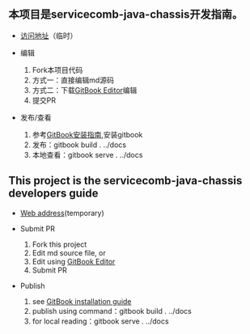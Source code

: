 
## 本项目是servicecomb-java-chassis开发指南。

* [访问地址](https://huaweicse.github.io/servicecomb-java-chassis-doc)（临时）

* 编辑  
  1. Fork本项目代码  
  2. 方式一：直接编辑md源码  
  3. 方式二：下载[GitBook Editor](https://legacy.gitbook.com/editor)编辑  
  4. 提交PR

* 发布/查看  
  1. 参考[GitBook安装指南](https://github.com/GitbookIO/gitbook/blob/master/docs/setup.md),安装gitbook  
  2. 发布：gitbook build . ../docs
  3. 本地查看：gitbook serve . ../docs

## This project is the servicecomb-java-chassis developers guide

* [Web address](https://huaweicse.github.io/servicecomb-java-chassis-doc)(temporary)

* Submit PR  
  1. Fork this project  
  2. Edit md source file, or  
  3. Edit using [GitBook Editor](https://legacy.gitbook.com/editor)  
  4. Submit PR

* Publish  
  1. see [GitBook installation guide](https://github.com/GitbookIO/gitbook/blob/master/docs/setup.md)  
  2. publish using command：gitbook build . ../docs
  3. for local reading：gitbook serve . ../docs



